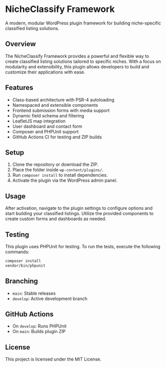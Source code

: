 # NicheClassify Framework

A modern, modular WordPress plugin framework for building niche-specific classified listing solutions.

## Overview

The NicheClassify Framework provides a powerful and flexible way to create classified listing solutions tailored to specific niches. With a focus on modularity and extensibility, this plugin allows developers to build and customize their applications with ease.

## Features

- Class-based architecture with PSR-4 autoloading
- Namespaced and extensible components
- Frontend submission forms with media support
- Dynamic field schema and filtering
- LeafletJS map integration
- User dashboard and contact form
- Composer and PHPUnit support
- GitHub Actions CI for testing and ZIP builds

## Setup

1. Clone the repository or download the ZIP.
2. Place the folder inside `wp-content/plugins/`.
3. Run `composer install` to install dependencies.
4. Activate the plugin via the WordPress admin panel.

## Usage

After activation, navigate to the plugin settings to configure options and start building your classified listings. Utilize the provided components to create custom forms and dashboards as needed.

## Testing

This plugin uses PHPUnit for testing. To run the tests, execute the following commands:

```bash
composer install
vendor/bin/phpunit
```

## Branching

- `main`: Stable releases
- `develop`: Active development branch

## GitHub Actions

- On `develop`: Runs PHPUnit
- On `main`: Builds plugin ZIP

## License

This project is licensed under the MIT License.
